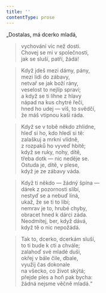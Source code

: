 ```yaml
---
title: ''
contentType: prose
---
```


„Dostalas, má dcerko mladá,

> vychování víc než dosti.  
> Chovej se mi v společnosti,  
> jak se sluší, patří, žádá!

> Když jdeš mezi dámy, pány,  
> mezi lidi do zábavy,  
> netvař se jak boží rány,  
> veselost to nejlíp spraví;  
> a když se ti líhne z hlavy  
> nápad na kus chytré řeči,  
> hned ho udej — víš, to svědčí,  
> že máš vtipnou kaši ráda.

> Když se v tobě někdo zhlídne,  
> hleď si ho, kdo hledí si tě:  
> zalaškuj a mrkni vlídně,  
> z rozpaků ho vyveď hbitě;  
> když se ruky, nohy, dítě,  
> třeba dotk — nic neděje se.  
> Ostuda je, dítě, v plese,  
> když je ze zábavy váda.

> Když ti někdo — žádný špína —  
> dárek z pozornosti slíbí,  
> nestyď se a nebuď líná,  
> ukaž, že se ti to líbí;  
> nemrav je to, hrubé chyby,  
> obracet hned k dárci záda.  
> Neodmítej, ber, když dává,  
> když tě o nic nepožádá.

> Tak to, dcerko, dcerkám sluší,  
> to ti bude k cti a chvále;  
> zalahoď své mladé duši,  
> okřej v bále čile, dbale,  
> využij čas dokonale  
> na všecko, co život skýtá;  
> přejde ples a hoň pak bycha:  
> žádná nejsme věčně mladá.“
